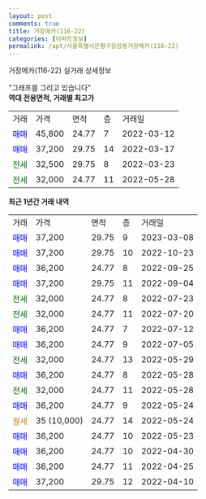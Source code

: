 ```yaml
---
layout: post
comments: true
title: 거장메카(116-22)
categories: [아파트정보]
permalink: /apt/서울특별시은평구응암동거장메카(116-22)
---
```


거장메카(116-22) 실거래 상세정보

<script type="text/javascript">
  google.charts.load('current', {'packages':['line', 'corechart']});
  google.charts.setOnLoadCallback(drawChart);

  function drawChart() {
    var data = new google.visualization.DataTable();
    data.addColumn('date', '거래일');
    data.addColumn('number', "매매");
    data.addColumn('number', "전세");
    data.addColumn('number', "전매");

    data.addRows([[new Date(Date.parse("2023-03-08")), 37200, null, null], [new Date(Date.parse("2022-10-23")), 37200, null, null], [new Date(Date.parse("2022-09-25")), 36200, null, null], [new Date(Date.parse("2022-09-04")), 37200, null, null], [new Date(Date.parse("2022-07-23")), null, 32000, null], [new Date(Date.parse("2022-07-20")), null, 32000, null], [new Date(Date.parse("2022-07-12")), 36200, null, null], [new Date(Date.parse("2022-07-05")), 36200, null, null], [new Date(Date.parse("2022-05-29")), null, 32000, null], [new Date(Date.parse("2022-05-28")), 36200, null, null], [new Date(Date.parse("2022-05-28")), null, 32000, null], [new Date(Date.parse("2022-05-24")), 36200, null, null], [new Date(Date.parse("2022-05-24")), null, null, null], [new Date(Date.parse("2022-05-23")), 36200, null, null], [new Date(Date.parse("2022-04-30")), 36200, null, null], [new Date(Date.parse("2022-04-25")), 36200, null, null], [new Date(Date.parse("2022-04-10")), 37200, null, null]]);

    var options = {
      hAxis: {
        format: 'yyyy/MM/dd'
      },    
      lineWidth: 0,
      pointsVisible: true,    
      title: '최근 1년간 유형별 실거래가 분포',
      legend: { position: 'bottom' }
    };

    var formatter = new google.visualization.NumberFormat({pattern:'###,###'} );
    formatter.format(data, 1);
    formatter.format(data, 2);
    
    setTimeout(function() {
        var chart = new google.visualization.LineChart(document.getElementById('columnchart_material'));
        chart.draw(data, (options));
        document.getElementById('loading').style.display = 'none';
    }, 200);
  }
</script>


<div id="loading" style="z-index:20; display: block; margin-left: 0px">"그래프를 그리고 있습니다"</div>
<div id="columnchart_material" style="width: 95%; margin-left: 0px; display: block"></div>
<!-- contents start -->
<b>역대 전용면적, 거래별 최고가</b>
<table class="sortable">
    <tr>
      <td>거래</td>
      <td>가격</td>
      <td>면적</td>
      <td>층</td>
      <td>거래일</td>
    </tr>
        <tr>
          <td><a style="color: blue">매매</a></td>
          <td>45,800</td>
          <td>24.77</td>
          <td>7</td>
          <td>2022-03-12</td>
        </tr>            <tr>
          <td><a style="color: blue">매매</a></td>
          <td>37,200</td>
          <td>29.75</td>
          <td>14</td>
          <td>2022-03-17</td>
        </tr>        
        <tr>
              <td><a style="color: darkgreen">전세</a></td>
              <td>32,500</td>
              <td>29.75</td>
              <td>8</td>
              <td>2022-03-23</td>
            </tr>            <tr>
              <td><a style="color: darkgreen">전세</a></td>
              <td>32,000</td>
              <td>24.77</td>
              <td>11</td>
              <td>2022-05-28</td>
            </tr>        
    
</table>

<b>최근 1년간 거래 내역</b>

<table class="sortable">
    <tr>
      <td>거래</td>
      <td>가격</td>
      <td>면적</td>
      <td>층</td>
      <td>거래일</td>
    </tr>
    <tr>
      <td><a style="color: blue">매매</a></td>
      <td>37,200</td>
      <td>29.75</td>
      <td>9</td>
      <td>2023-03-08</td>
    </tr>          <tr>
      <td><a style="color: blue">매매</a></td>
      <td>37,200</td>
      <td>29.75</td>
      <td>10</td>
      <td>2022-10-23</td>
    </tr>          <tr>
      <td><a style="color: blue">매매</a></td>
      <td>36,200</td>
      <td>24.77</td>
      <td>8</td>
      <td>2022-09-25</td>
    </tr>          <tr>
      <td><a style="color: blue">매매</a></td>
      <td>37,200</td>
      <td>29.75</td>
      <td>11</td>
      <td>2022-09-04</td>
    </tr>          <tr>
      <td><a style="color: darkgreen">전세</a></td>
      <td>32,000</td>
      <td>24.77</td>
      <td>8</td>
      <td>2022-07-23</td>
    </tr>          <tr>
      <td><a style="color: darkgreen">전세</a></td>
      <td>32,000</td>
      <td>24.77</td>
      <td>11</td>
      <td>2022-07-20</td>
    </tr>          <tr>
      <td><a style="color: blue">매매</a></td>
      <td>36,200</td>
      <td>24.77</td>
      <td>7</td>
      <td>2022-07-12</td>
    </tr>          <tr>
      <td><a style="color: blue">매매</a></td>
      <td>36,200</td>
      <td>24.77</td>
      <td>9</td>
      <td>2022-07-05</td>
    </tr>          <tr>
      <td><a style="color: darkgreen">전세</a></td>
      <td>32,000</td>
      <td>24.77</td>
      <td>13</td>
      <td>2022-05-29</td>
    </tr>          <tr>
      <td><a style="color: blue">매매</a></td>
      <td>36,200</td>
      <td>24.77</td>
      <td>8</td>
      <td>2022-05-28</td>
    </tr>          <tr>
      <td><a style="color: darkgreen">전세</a></td>
      <td>32,000</td>
      <td>24.77</td>
      <td>11</td>
      <td>2022-05-28</td>
    </tr>          <tr>
      <td><a style="color: blue">매매</a></td>
      <td>36,200</td>
      <td>24.77</td>
      <td>9</td>
      <td>2022-05-24</td>
    </tr>          <tr>
      <td><a style="color: darkgoldenrod">월세</a></td>
      <td>35 (10,000)</td>
      <td>24.77</td>
      <td>14</td>
      <td>2022-05-24</td>
    </tr>          <tr>
      <td><a style="color: blue">매매</a></td>
      <td>36,200</td>
      <td>24.77</td>
      <td>10</td>
      <td>2022-05-23</td>
    </tr>          <tr>
      <td><a style="color: blue">매매</a></td>
      <td>36,200</td>
      <td>24.77</td>
      <td>10</td>
      <td>2022-04-30</td>
    </tr>          <tr>
      <td><a style="color: blue">매매</a></td>
      <td>36,200</td>
      <td>24.77</td>
      <td>11</td>
      <td>2022-04-25</td>
    </tr>          <tr>
      <td><a style="color: blue">매매</a></td>
      <td>37,200</td>
      <td>29.75</td>
      <td>12</td>
      <td>2022-04-10</td>
    </tr>      </table>
<!-- contents end -->    

